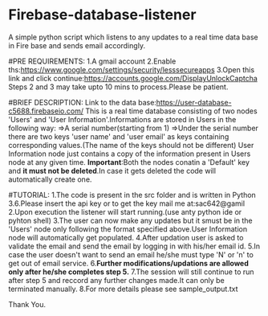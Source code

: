 # Firebase-database-listener
A simple python script which listens to any updates to a real time data base in Fire base and sends email accordingly.

#PRE REQUIREMENTS:
1.A gmail account
2.Enable ths:https://www.google.com/settings/security/lesssecureapps
3.Open this link and click continue:https://accounts.google.com/DisplayUnlockCaptcha
Steps 2 and 3 may take upto 10 mins to process.Please be patient.

#BRIEF DESCRIPTION:
Link to the data base:https://user-database-c5688.firebaseio.com/
This is a real time database consisting of two nodes 'Users' and 'User Information'.Informations are stored in Users in the following way:
=>A serial number(starting from 1)
=>Under the serial number there are two keys 'user name' and 'user email' as keys containing corresponding values.(The name of the keys should not be different)
User Information node just contains a copy of the information present in Users node at any given time.
**Important**:Both the nodes conatin a 'Default' key and **it must not be deleted**.In case it gets deleted the code will automatically create one.

#TUTORIAL:
1.The code is present in the src folder and is written in Python 3.6.Please insert the api key or to get the key mail me at:sac642@gamil
2.Upon execution the listener will start running.(use anty python ide or pyhton shell)
3.The user can now make any updates but it smust be in the 'Users' node only following the format specified above.User Information node will automatically get populated.
4.After updation user is asked to validate the email and send the email by logging in with his/her email id.
5.In case the user doesn't want to send an email he/she must type 'N' or 'n' to get out of email service.
6.**Further modifications/updations are allowed only after he/she completes step 5.**
7.The session will still continue to run after step 5 and reccord any further changes made.It can only be terminated manually.
8.For more details please see sample_output.txt

Thank You.

